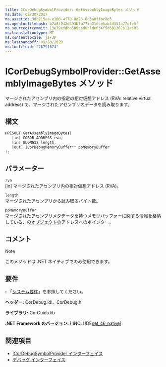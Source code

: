 ```yaml
---
title: ICorDebugSymbolProvider::GetAssemblyImageBytes メソッド
ms.date: 03/30/2017
ms.assetid: 3db215aa-e180-4f70-8d23-6d5a0ffbc8e5
ms.openlocfilehash: b7a8f942d493b7b775a31dce5ab4d351a77cfe5f
ms.sourcegitcommit: 13e79efdbd589cad6b1de634f5d6b1262b12ab01
ms.translationtype: MT
ms.contentlocale: ja-JP
ms.lasthandoff: 01/28/2020
ms.locfileid: "76791674"
---
```

# <a name="icordebugsymbolprovidergetassemblyimagebytes-method"></a>ICorDebugSymbolProvider::GetAssemblyImageBytes メソッド
マージされたアセンブリ内の指定の相対仮想アドレス (RVA: relative virtual address) で、マージされたアセンブリのデータを読み取ります。  
  
## <a name="syntax"></a>構文  
  
```cpp  
HRESULT GetAssemblyImageBytes(  
   [in] CORDB_ADDRESS rva,   
   [in] ULONG32 length,   
   [out] ICorDebugMemoryBuffer** ppMemoryBuffer  
);  
```  
  
## <a name="parameters"></a>パラメーター  
 `rva`  
 [in] マージされたアセンブリ内の相対仮想アドレス (RVA)。  
  
 `length`  
 マージされたアセンブリから読み取るバイト数。  
  
 `ppMemoryBuffer`  
 マージされたアセンブリメタデータを持つメモリバッファーに関する情報を格納している、[のオブジェクトの](icordebugmemorybuffer-interface.md)アドレスへのポインター。  
  
## <a name="remarks"></a>コメント  
  
> [!NOTE]
> このメソッドは .NET ネイティブでのみ使用できます。  
  
## <a name="requirements"></a>要件  
 **:** 「[システム要件](../../../../docs/framework/get-started/system-requirements.md)」を参照してください。  
  
 **ヘッダー:** CorDebug.idl、CorDebug.h  
  
 **ライブラリ:** CorGuids.lib  
  
 **.NET Framework のバージョン:** [!INCLUDE[net_46_native](../../../../includes/net-46-native-md.md)]  
  
## <a name="see-also"></a>関連項目

- [ICorDebugSymbolProvider インターフェイス](icordebugsymbolprovider-interface.md)
- [デバッグ インターフェイス](debugging-interfaces.md)
